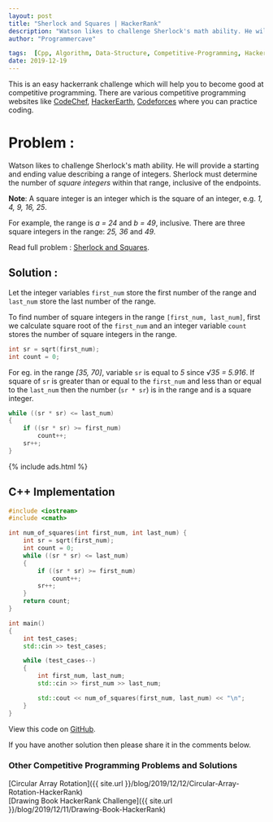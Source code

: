 ```yaml
---
layout: post
title: "Sherlock and Squares | HackerRank"
description: "Watson likes to challenge Sherlock's math ability. He will provide a starting and ending value describing a range of integers. Sherlock must determine the number of *square integers* within that range, inclusive of the endpoints."
author: "Programmercave"

tags:  [Cpp, Algorithm, Data-Structure, Competitive-Programming, Hackerrank]
date: 2019-12-19
---
```


This is an easy hackerrank challenge which will help you to become good at competitive programming. There are various competitive programming websites like [CodeChef](https://www.codechef.com/), [HackerEarth](https://www.hackerearth.com/challenges/), [Codeforces](https://codeforces.com/) where you can practice coding.

<h1>Problem : </h1>

Watson likes to challenge Sherlock's math ability. He will provide a starting and ending value describing a range of integers. Sherlock must determine the number of *square integers* within that range, inclusive of the endpoints.


**Note**: A square integer is an integer which is the square of an integer, e.g. *1, 4, 9, 16, 25*.
 
For example, the range is *a = 24* and *b = 49*, inclusive. There are three square integers in the range: *25, 36* and *49*.

Read full problem : [Sherlock and Squares](https://www.hackerrank.com/challenges/sherlock-and-squares/problem).

<h2>Solution : </h2>

Let the integer variables `first_num` store the first number of the range and `last_num` store the last number of the range.

To find number of square integers in the range `[first_num, last_num]`, first we calculate square root of the `first_num` and an integer variable `count` stores the number of square integers in the range.

```cpp
int sr = sqrt(first_num);
int count = 0;
```

For eg. in the range *[35, 70]*, variable `sr` is equal to *5* since *√35 = 5.916*. If square of `sr` is greater than or equal to the `first_num` and less than or equal to the `last_num` then the number (`sr * sr`) is in the range and is a square integer.

```cpp
while ((sr * sr) <= last_num)
{
    if ((sr * sr) >= first_num)
        count++;
    sr++;
}
```
{% include ads.html %}<br/>

<h2>C++ Implementation</h2>

```cpp
#include <iostream>
#include <cmath>

int num_of_squares(int first_num, int last_num) {
    int sr = sqrt(first_num);
    int count = 0;
    while ((sr * sr) <= last_num)
    {
        if ((sr * sr) >= first_num)
            count++;
        sr++;
    }
    return count;
}

int main()
{
    int test_cases;
    std::cin >> test_cases;

    while (test_cases--)
    {
        int first_num, last_num;
        std::cin >> first_num >> last_num;

        std::cout << num_of_squares(first_num, last_num) << "\n";
    }
}
```

View this code on [GitHub](https://github.com/{{site.github_username}}/Competitive-Programming/blob/master/Hackerrank/Sherlock_and_Squares.cpp).

If you have another solution then please share it in the comments below.

<h3>Other Competitive Programming Problems and Solutions</h3>
[Circular Array Rotation]({{ site.url }}/blog/2019/12/12/Circular-Array-Rotation-HackerRank)<br/>
[Drawing Book HackerRank Challenge]({{ site.url }}/blog/2019/12/11/Drawing-Book-HackerRank)<br/>


